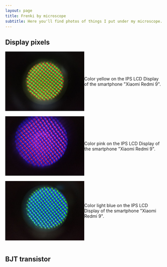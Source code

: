 ```yaml
---
layout: page
title: Frenki by microscope
subtitle: Here you'll find photos of things I put under my microscope. Hope you find it interesting
---
```


## Display pixels
<div style="display: flex; justify-content: flex-start; align-items: center;">
  <img width="50%" src="MicroscopeGallery/yellow.jpeg" alt="">
  <p style="margin: 0;"> Color yellow on the IPS LCD Display of the smartphone "Xiaomi Redmi 9".</p>
</div>

<br>

<div style="display: flex; justify-content: flex-start; align-items: center;">
  <img width="50%" src="MicroscopeGallery/purple.jpeg" alt="">
  <p style="margin: 0;"> Color pink on the IPS LCD Display of the smartphone "Xiaomi Redmi 9".</p>
</div>

<br>

<div style="display: flex; justify-content: flex-start; align-items: center;">
  <img width="50%" src="MicroscopeGallery/blu.jpeg" alt="">
  <p style="margin: 0;"> Color light blue on the IPS LCD Display of the smartphone "Xiaomi Redmi 9".</p>
</div>

<br>

## BJT transistor 
